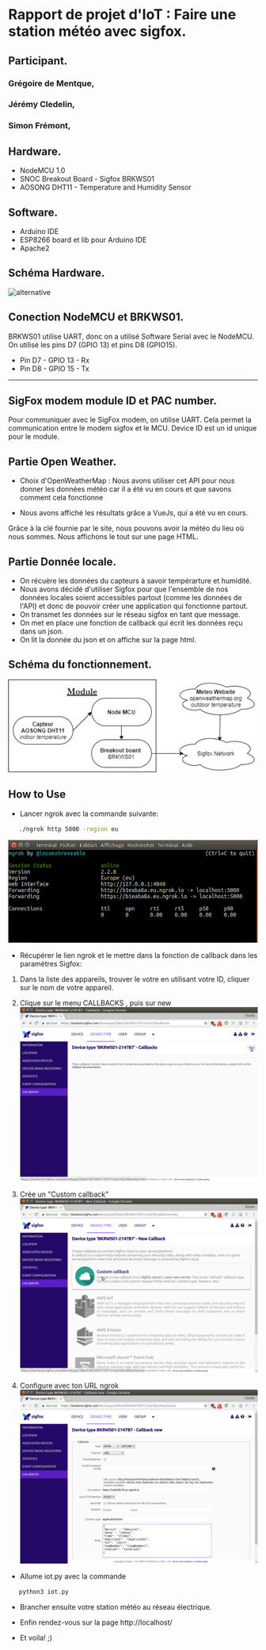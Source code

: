 Rapport de projet d'IoT : Faire une station météo avec sigfox.
=============================================================

## Participant.

### Grégoire de Mentque,
### Jérémy Cledelin,
### Simon Frémont,

Hardware.
-------- 
* NodeMCU 1.0
* SNOC Breakout Board - Sigfox BRKWS01
* AOSONG DHT11 - Temperature and Humidity Sensor

Software.
--------
* Arduino IDE
* ESP8266 board et lib pour Arduino IDE
* Apache2

Schéma Hardware.
---------------
![alternative](Chêmma_Ardewairent.png)

Conection NodeMCU et BRKWS01.
---------------------------
BRKWS01 utilise UART, donc on a utilisé Software Serial avec le NodeMCU. On utilisé les pins D7 (GPIO 13) et pins D8 (GPIO15).

* Pin D7 - GPIO 13 - Rx
* Pin D8 - GPIO 15 - Tx

___________________________________________________________________________________________________________________________________

SigFox modem module ID et PAC number.
-------------------------------------

Pour communiquer avec le SigFox modem, on utilise UART. Cela permet la communication entre le modem sigfox et le MCU.
Device ID est un id unique pour le module.



Partie Open Weather.
--------------------

* Choix d'OpenWeatherMap : Nous avons utiliser cet API pour nous donner les données météo car il a été vu en cours et que savons comment cela fonctionne

* Nous avons affiché les résultats grâce a VueJs, qui a été vu en cours.

Grâce à la clé fournie par le site, nous pouvons avoir la météo du lieu où nous sommes. Nous affichons le tout sur une page HTML. 

Partie Donnée locale.
---------------------

* On récuère les données du capteurs à savoir tempérarture et humidité.
* Nous avons décidé d'utiliser Sigfox pour que l'ensemble de nos données locales soient accessibles partout (comme les données de l'API) et donc de pouvoir créer une application qui fonctionne partout.
* On transmet les données sur le réseau sigfox en tant que message.
* On met en place une fonction de callback qui écrit les données reçu dans un json.
* On lit la donnée du json et on affiche sur la page html.



Schéma du fonctionnement.
-------------------------
![alternative](Fonctionnement.png)


## How to Use

* Lancer ngrok avec la commande suivante:
```bash
   ./ngrok http 5000 -region eu
```

![alternative](doc/ngrok.png)

* Récupérer le lien ngrok et le mettre dans la fonction de callback dans les paramètres Sigfox:

1. Dans la liste des appareils, trouver le votre en utilisant votre ID, cliquer sur le nom de votre appareil.

2. Clique sur le menu CALLBACKS , puis sur new
![ngrok](doc/backend-step1.png)

3. Crée un "Custom callback"
![ngrok](doc/backend-step2.png)

4. Configure avec ton URL ngrok
![ngrok](doc/backend-step3.png)

* Allume iot.py avec la commande
```bash
   python3 iot.py
```

* Brancher ensuite votre station météo au réseau électrique.

* Enfin rendez-vous sur la page http://localhost/

* Et voila! ;)

